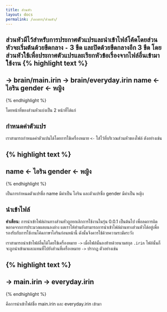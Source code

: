 ```yaml
---
title: ส่วนหัว
layout: docs
permalink: /เอกสาร/ส่วนหัว/
---
```

ส่วนหัวมีไว้สำหรับการประกาศตัวแปรและนำเข้าไฟล์โค้ดโดยส่วนหัวจะเริ่มต้นด้วยขีดกลาง `-` 3 ขีด และปิดด้วยขีดกลางอีก 3 ขีด
โดยส่วนหัวใช้เพื่อประกาศตัวแปรและเรียกหัวข้อเรื่องจากไฟล์อื่นเข้ามาใช้งาน
{% highlight text %}
---
-> brain/main.irin
-> brain/everyday.irin
name <- ไอริน
gender <- หญิง
---
{% endhighlight %}

โดยหน้าที่ของส่วนหัวแบ่งเป็น 2 หน้าที่ได้แก่

## กำหนดค่าตัวแปร

เราสามารถกำหนดค่าตัวแปนได้โดยการใช้เครื่องหมาย `<-` ใส่ไว้ที่บริเวณส่วนหัวของไฟล์ ตังอย่างเช่น

{% highlight text %}
---
name <- ไอริน
gender <- หญิง
---
{% endhighlight %}

เป็นการกำหนดตัวแปรชื่อ name มีค่าเป็น ไอริน และตัวแปรชื่อ gender มีค่าเป็น หญิง

## นำเข้าไฟล์

**คำเตือน:** การนำเข้าไฟล์ผ่านทางส่วนหัวถูกยกเลิกการใช้งานในรุ่น 0.0.1 เป็นต้นไป เพื่อลดการผิดพลาดจากการประมวลผลบนลงล่าง แตเราให้ท่านยังสามารถการนำเข้าไฟล์ผ่านทางส่วนหัวได้อยู่เพื่อรองรับกับการใช้งานโค้ดภาษาไอรินก่อนหน้านี้ ดังนั้นจึงควรใช้ด้วยความระมัดระวัง

เราสามารถนำเข้าไฟล์อื่นได้โดยใช้เครื่องหมาย `->` เมื่อไฟล์นั้นลงท้ายด้วยนามสกุล `.irin` ไฟล์นั้นก็จะถูกนำเข้ามาและแทนที่ไปยังส่วนที่เครื่องหมาย `->` ปรากฏ ตัวอย่างเช่น

{% highlight text %}
---
-> main.irin
-> everyday.irin
---
{% endhighlight %}

คือการนำเข้าไฟล์ชื่อ main.irin และ everyday.irin เข้ามา
